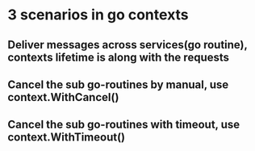 # 3 scenarios in go contexts
## Deliver messages across services(go routine), contexts lifetime is along with the requests

## Cancel the sub go-routines by manual,  use context.WithCancel()

## Cancel the sub go-routines with timeout, use context.WithTimeout()
